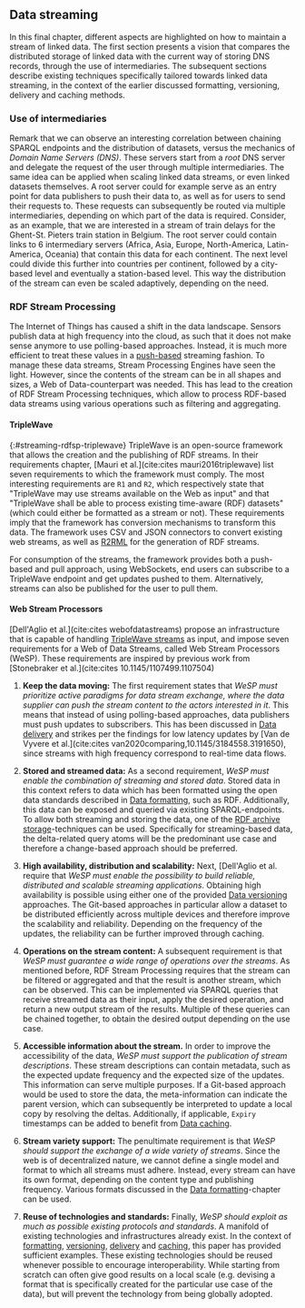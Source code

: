 ## Data streaming
In this final chapter, different aspects are highlighted on how to maintain a stream of linked data. The first section presents a vision that compares the distributed storage of linked data with the current way of storing DNS records, through the use of intermediaries. The subsequent sections describe existing techniques specifically tailored towards linked data streaming, in the context of the earlier discussed formatting, versioning, delivery and caching methods.

### Use of intermediaries
Remark that we can observe an interesting correlation between chaining SPARQL endpoints and the distribution of datasets, versus the mechanics of *Domain Name Servers (DNS)*. These servers start from a *root* DNS server and delegate the request of the user through multiple intermediaries. The same idea can be applied when scaling linked data streams, or even linked datasets themselves. A root server could for example serve as an entry point for data publishers to push their data to, as well as for users to send their requests to. These requests can subsequently be routed via multiple intermediaries, depending on which part of the data is required. Consider, as an example, that we are interested in a stream of train delays for the Ghent-St. Pieters train station in Belgium. The root server could contain links to 6 intermediary servers (Africa, Asia, Europe, North-America, Latin-America, Oceania) that contain this data for each continent. The next level could divide this further into countries per continent, followed by a city-based level and eventually a station-based level. This way the distribution of the stream can even be scaled adaptively, depending on the need.

### RDF Stream Processing
The Internet of Things has caused a shift in the data landscape. Sensors publish data at high frequency into the cloud, as such that it does not make sense anymore to use polling-based approaches. Instead, it is much more efficient to treat these values in a [push-based](#delivery) streaming fashion. To manage these data streams, Stream Processing Engines have seen the light. However, since the contents of the stream can be in all shapes and sizes, a Web of Data-counterpart was needed. This has lead to the creation of RDF Stream Processing techniques, which allow to process RDF-based data streams using various operations such as filtering and aggregating.

#### TripleWave
{:#streaming-rdfsp-triplewave}
TripleWave is an open-source framework that allows the creation and the publishing of RDF streams. In their requirements chapter, [Mauri et al.](cite:cites mauri2016triplewave) list seven requirements to which the framework must comply. The most interesting requirements are `R1` and `R2`, which respectively state that "TripleWave may use streams available on the Web as input" and that "TripleWave shall be able to process existing time-aware (RDF) datasets" (which could either be formatted as a stream or not). These requirements imply that the framework has conversion mechanisms to transform this data. The framework uses CSV and JSON connectors to convert existing web streams, as well as [R2RML](#formatting-rml) for the generation of RDF streams.

For consumption of the streams, the framework provides both a push-based and pull approach, using WebSockets, end users can subscribe to a TripleWave endpoint and get updates pushed to them. Alternatively, streams can also be published for the user to pull them.

#### Web Stream Processors
[Dell'Aglio et al.](cite:cites webofdatastreams) propose an infrastructure that is capable of handling [TripleWave streams](#streaming-rdfsp-triplewave) as input, and impose seven requirements for a Web of Data Streams, called Web Stream Processors (WeSP). These requirements are inspired by previous work from [Stonebraker et al.](cite:cites 10.1145/1107499.1107504)

1. **Keep the data moving:**
The first requirement states that *WeSP must prioritize active paradigms for data stream exchange, where the data supplier can push the stream content to the actors interested in it*. This means that instead of using polling-based approaches, data publishers must push updates to subscribers. This has been discussed in [Data delivery](#delivery) and strikes per the findings for low latency updates by [Van de Vyvere et al.](cite:cites van2020comparing,10.1145/3184558.3191650), since streams with high frequency correspond to real-time data flows.

2. **Stored and streamed data:**
As a second requirement, *WeSP must enable the combination of streaming and stored data*. Stored data in this context refers to data which has been formatted using the open data standards described in [Data formatting](#formatting), such as RDF. Additionally, this data can be exposed and queried via existing SPARQL-endpoints. To allow both streaming and storing the data, one of the [RDF archive storage](#versioning-rdfarchives-storage)-techniques can be used. Specifically for streaming-based data, the delta-related query atoms will be the predominant use case and therefore a change-based approach should be preferred.

3. **High availability, distribution and scalability:**
Next, [Dell'Aglio et al. require that *WeSP must enable the possibility to build reliable, distributed and scalable streaming applications*. Obtaining high availability is possible using either one of the provided [Data versioning](#versioning) approaches. The Git-based approaches in particular allow a dataset to be distributed efficiently across multiple devices and therefore improve the scalability and reliability. Depending on the frequency of the updates, the reliability can be further improved through caching.

4. **Operations on the stream content:**
A subsequent requirement is that *WeSP must guarantee a wide range of operations over the streams*. As mentioned before, RDF Stream Processing requires that the stream can be filtered or aggregated and that the result is another stream, which can be observed. This can be implemented via SPARQL queries that receive streamed data as their input, apply the desired operation, and return a new output stream of the results. Multiple of these queries can be chained together, to obtain the desired output depending on the use case.

5. **Accessible information about the stream.**
In order to improve the accessibility of the data, *WeSP must support the publication of stream descriptions*. These stream descriptions can contain metadata, such as the expected update frequency and the expected size of the updates. This information can serve multiple purposes. If a Git-based approach would be used to store the data, the meta-information can indicate the parent version, which can subsequently be interpreted to update a local copy by resolving the deltas. Additionally, if applicable, `Expiry` timestamps can be added to benefit from [Data caching](#caching).

6. **Stream variety support:**
The penultimate requirement is that *WeSP should support the exchange of a wide variety of streams*. Since the web is of decentralized nature, we cannot define a single model and format to which all streams must adhere. Instead, every stream can have its own format, depending on the content type and publishing frequency. Various formats discussed in the [Data formatting](#formatting)-chapter can be used.

7. **Reuse of technologies and standards:**
Finally, *WeSP should exploit as much as possible existing protocols and standards*. A manifold of existing technologies and infrastructures already exist. In the context of [formatting](#formatting), [versioning](#versioning), [delivery](#delivery) and [caching](#caching), this paper has provided sufficient examples. These existing technologies should be reused whenever possible to encourage interoperability. While starting from scratch can often give good results on a local scale (e.g. devising a format that is specifically created for the particular use case of the data), but will prevent the technology from being globally adopted.
